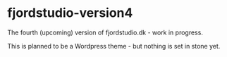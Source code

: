 # fjordstudio-version4
The fourth (upcoming) version of fjordstudio.dk - work in progress.

This is planned to be a Wordpress theme - but nothing is set in stone yet.
